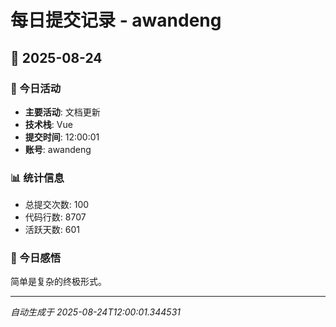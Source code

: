 # 每日提交记录 - awandeng

## 📅 2025-08-24

### 🎯 今日活动
- **主要活动**: 文档更新
- **技术栈**: Vue
- **提交时间**: 12:00:01
- **账号**: awandeng

### 📊 统计信息
- 总提交次数: 100
- 代码行数: 8707
- 活跃天数: 601

### 💭 今日感悟
简单是复杂的终极形式。

---
*自动生成于 2025-08-24T12:00:01.344531*
